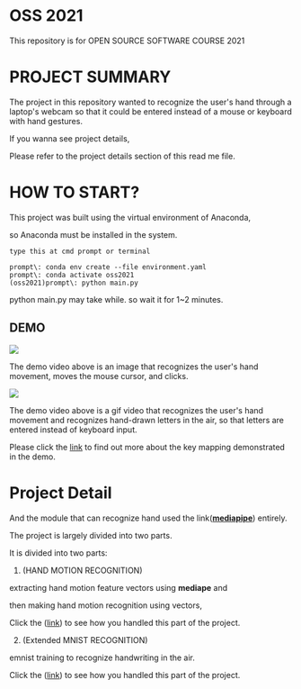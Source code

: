 # OSS 2021
This repository is for OPEN SOURCE SOFTWARE COURSE 2021



# PROJECT SUMMARY



The project in this repository wanted to recognize the user's hand through a laptop's webcam so that it could be entered instead of a mouse or keyboard with hand gestures.



If you wanna see project details,

Please refer to the project details section of this read me file.



# HOW TO START?

This project was built using the virtual environment of Anaconda, 

so Anaconda must be installed in the system.



```
type this at cmd prompt or terminal

prompt\: conda env create --file environment.yaml
prompt\: conda activate oss2021
(oss2021)prompt\: python main.py
```



python main.py may take while. so wait it for 1~2 minutes.



## DEMO



![](https://github.com/loud11/OSS2021/blob/main/resource/short_demo_hand_act.gif)

The demo video above is an image that recognizes the user's hand movement, moves the mouse cursor, and clicks.



![](https://github.com/loud11/OSS2021/blob/main/resource/short_demo_handwriting.gif)

The demo video above is a gif video that recognizes the user's hand movement and recognizes hand-drawn letters in the air, so that letters are entered instead of keyboard input.



Please click the [link](https://github.com/loud11/OSS2021/blob/main/resource/PROJECTDETAIL03.md) to find out more about the key mapping demonstrated in the demo.



# Project Detail

And the module that can recognize hand used the link([**mediapipe**](https://pypi.org/project/mediapipe/)) entirely.



The project is largely divided into two parts.



It is divided into two parts: 



1. (HAND MOTION RECOGNITION)

extracting hand motion feature vectors using **mediape** and 

then making hand motion recognition using vectors, 

Click the ([link](https://github.com/loud11/OSS2021/blob/main/resource/PROJECTDETAIL01.md)) to see how you handled this part of the project.



2. (Extended MNIST RECOGNITION)

emnist training to recognize handwriting in the air.

Click the ([link](https://github.com/loud11/OSS2021/blob/main/resource/PROJECTDETAIL02.md)) to see how you handled this part of the project.

